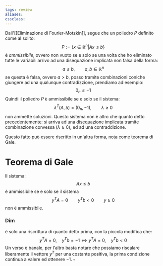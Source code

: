 ```yaml
---
tags: review
aliases:
cssclass:
---
```

 
Dall'[[Eliminazione di Fourier-Motzkin]], segue che un poliedro $P$ definito come al solito:
$$
P := \left\{x \in \mathbb{R}^n \vert Ax\leq b\right\}
$$
è _ammissibile_, ovvero non vuoto se e solo se una volta che ho eliminato tutte le variabili arrivo ad una disequazione implicata non falsa della forma:
$$
a \leq b, \qquad a,b\in\mathbb{R}^n
$$
se questa è falsa, ovvero $a > b$, posso tramite combinazioni coniche giungere ad una qualunque contradizzione, prendiamo ad esempio:
$$
0_n \leq -1
$$
Quindi il poliedro $P$ è ammissibile se e solo se il sistema:
$$
\lambda^T(A,b)=(0_n,-1), \qquad \lambda \geq 0
$$
non ammette soluzioni. Questo sistema non è altro che quanto detto precedentemente: si arriva ad una disequazione implicata tramite combinazione convessa ($\lambda \geq 0$), ed ad una contraddizione.

Questo fatto può essere riscritto in un'altra forma, nota come teorema di Gale.

# Teorema di Gale
Il sistema:
$$
Ax \leq b
$$
è ammissibile se e solo se il sistema
$$
y^TA=0 \qquad y^Tb < 0 \qquad y \geq 0
$$
non è ammissibile.

### Dim 
è solo una riscrittura di quanto detto prima, con la piccola modifica che:
$$
y^TA = 0, \quad y^Tb =-1 \iff y^TA = 0, \quad y^Tb < 0 
$$
Un verso è banale, per l'altro basta notare che possiamo riscalare liberamente il vettore $y^T$ per una costante positiva, la prima condizione continua a valere ed ottenere $-1$. $\square$
